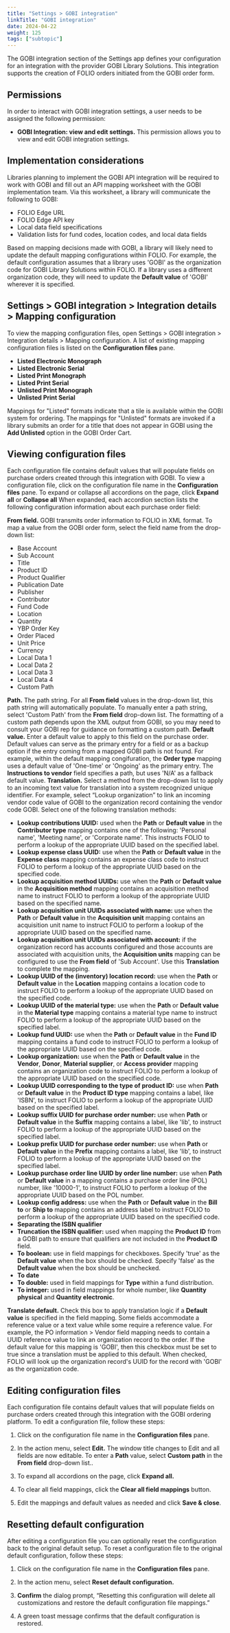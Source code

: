 ```yaml
---
title: "Settings > GOBI integration"
linkTitle: "GOBI integration"
date: 2024-04-22
weight: 125
tags: ["subtopic"]   
---
```


The GOBI integration section of the Settings app defines your configuration for an integration with the provider GOBI Library Solutions. This integration supports the creation of FOLIO orders initiated from the GOBI order form.


## Permissions

In order to interact with GOBI integration settings, a user needs to be assigned the following permission:

*   **GOBI Integration: view and edit settings.**  This permission allows you to view and edit GOBI integration settings. 


## Implementation considerations
Libraries planning to implement the GOBI API integration will be required to work with GOBI and fill out an API mapping worksheet with the GOBI implementation team. Via this worksheet, a library will communicate the following to GOBI:
*   FOLIO Edge URL
*   FOLIO Edge API key
*   Local data field specifications
*   Validation lists for fund codes, location codes, and local data fields

Based on mapping decisions made with GOBI, a library will likely need to update the default mapping configurations within FOLIO. For example, the default configuration assumes that a library uses 'GOBI' as the organization code for GOBI Library Solutions within FOLIO. If a library uses a different organization code, they will need to update the **Default value** of 'GOBI' wherever it is specified.

## Settings > GOBI integration > Integration details > Mapping configuration

To view the mapping configuration files, open Settings > GOBI integration > Integration details > Mapping configuration. A list of existing mapping configuration files is listed on the **Configuration files** pane.

*   **Listed Electronic Monograph**
*   **Listed Electronic Serial**
*   **Listed Print Monograph**
*   **Listed Print Serial**
*   **Unlisted Print Monograph**
*   **Unlisted Print Serial**

Mappings for "Listed" formats indicate that a tile is available within the GOBI system for ordering. The mappings for "Unlisted" formats are invoked if a library submits an order for a title that does not appear in GOBI using the **Add Unlisted** option in the GOBI Order Cart.

## Viewing configuration files

Each configuration file contains default values that will populate fields on purchase orders created through this integration with GOBI.  To view a configuration file, click on the configuration file name in the **Configuration files** pane. To expand or collapse all accordions on the page, click **Expand all** or **Collapse all**  When expanded, each accordion section lists the following configuration information about each purchase order field:

**From field.**  GOBI transmits order information to FOLIO in XML format. To map a value from the GOBI order form, select the field name from the drop-down list:
*   Base Account
*   Sub Account
*   Title
*   Product ID
*   Product Qualifier
*   Publication Date
*   Publisher
*   Contributor
*   Fund Code
*   Location
*   Quantity
*   YBP Order Key
*   Order Placed
*   Unit Price
*   Currency
*   Local Data 1
*   Local Data 2
*   Local Data 3
*   Local Data 4
*   Custom Path

**Path.** The path string.  For all **From field** values in the drop-down list, this path string will automatically populate.  To manually enter a path string, select 'Custom Path' from the **From field** drop-down list. The formatting of a custom path depends upon the XML output from GOBI, so you may need to consult your GOBI rep for guidance on formatting a custom path.
**Default value.**  Enter a default value to apply to this field on the purchase order. Default values can serve as the primary entry for a field or as a backup option if the entry coming from a mapped GOBI path is not found. For example, within the default mapping congifuration, the **Order type** mapping uses a default value of 'One-time' or 'Ongoing' as the primary entry. The **Instructions to vendor** field specifies a path, but uses 'N/A' as a fallback default value.
**Translation.**  Select a method from the drop-down list to apply to an incoming text value for translation into a system recognized unique identifier. For example, select “Lookup organization” to link an incoming vendor code value of GOBI to the organization record containing the vendor code GOBI. Select one of the following translation methods:

*   **Lookup contributions UUID:** used when the **Path** or **Default value** in the **Contributor type** mapping contains one of the following: 'Personal name', 'Meeting name', or 'Corporate name'. This instructs FOLIO to perform a lookup of the appropriate UUID based on the specified label.
*   **Lookup expense class UUID:** use when the **Path** or **Default value** in the **Expense class** mapping contains an expense class code to instruct FOLIO to perform a lookup of the appropriate UUID based on the specified code.
*   **Lookup acquisition method UUIDs:** use when the **Path** or **Default value** in the **Acquisition method** mapping contains an acquisition method name to instruct FOLIO to perform a lookup of the appropriate UUID based on the specified name.
*   **Lookup acquisition unit UUIDs associated with name:** use when the **Path** or **Default value** in the **Acquisition unit** mapping contains an acquisition unit name to instruct FOLIO to perform a lookup of the appropriate UUID based on the specified name.
*   **Lookup acquisition unit UUIDs associated with account:** if the organization record has accounts configured and those accounts are associated with acquisition units, the **Acquisition units** mapping can be configured to use the **From field** of 'Sub Account'. Use this **Translation** to complete the mapping.
*   **Lookup UUID of the (inventory) location record:** use when the **Path** or **Default value** in the **Location** mapping contains a location code to instruct FOLIO to perform a lookup of the appropriate UUID based on the specified code.
*   **Lookup UUID of the material type:** use when the **Path** or **Default value** in the **Material type** mapping contains a material type name to instruct FOLIO to perform a lookup of the appropriate UUID based on the specified label.
*   **Lookup fund UUID:** use when the **Path** or **Default value** in the **Fund ID** mapping contains a fund code to instruct FOLIO to perform a lookup of the appropriate UUID based on the specified code.
*   **Lookup organization:** use when the **Path** or **Default value** in the **Vendor**, **Donor**, **Material supplier**, or **Access provider** mapping contains an organization code to instruct FOLIO to perform a lookup of the appropriate UUID based on the specified code.
*   **Lookup UUID corresponding to the type of product ID:** use when **Path** or **Default value** in the **Product ID type** mapping contains a label, like 'ISBN', to instruct FOLIO to perform a lookup of the appropriate UUID based on the specified label.
*   **Lookup suffix UUID for purchase order number:** use when **Path** or **Default value** in the **Suffix** mapping contains a label, like 'lib', to instruct FOLIO to perform a lookup of the appropriate UUID based on the specified label.
*   **Lookup prefix UUID for purchase order number:** use when **Path** or **Default value** in the **Prefix** mapping contains a label, like 'lib', to instruct FOLIO to perform a lookup of the appropriate UUID based on the specified label.
*   **Lookup purchase order line UUID by order line number:** use when **Path** or **Default value** in a mapping contains a purchase order line (POL) number, like '10000-1', to instruct FOLIO to perform a lookup of the appropriate UUID based on the POL number.
*   **Lookup config address:** use when the **Path** or **Default value** in the **Bill to** or **Ship to** mapping contains an address label to instruct FOLIO to perform a lookup of the appropriate UUID based on the specified code.
*   **Separating the ISBN qualifier**
*   **Truncation the ISBN qualifier:** used when mapping the **Product ID** from a GOBI path to ensure that qualifiers are not included in the **Product ID** field.
*   **To boolean:** use in field mappings for checkboxes. Specify 'true' as the **Default value** when the box should be checked. Specify 'false' as the **Default value** when the box should be unchecked.
*   **To date**
*   **To double:** used in field mappings for **Type** within a fund distribution. 
*   **To integer:** used in field mappings for whole number, like **Quantity physical** and **Quantity electronic**. 

**Translate default.**  Check this box to apply translation logic if a **Default value** is specified in the field mapping. Some fields accommodate a reference value or a text value while some require a reference value.  For example, the PO information > Vendor field mapping needs to contain a UUID reference value to link an organization record to the order.  If the default value for this mapping is 'GOBI', then this checkbox must be set to true since a translation must be applied to this default. When checked, FOLIO will look up the organization record's UUID for the record with 'GOBI' as the organization code.

## Editing configuration files

Each configuration file contains default values that will populate fields on purchase orders created through this integration with the GOBI ordering platform.  To edit a configuration file, follow these steps:

1. Click on the configuration file name in the **Configuration files** pane.

2. In the action menu, select **Edit.** The window title changes to Edit and all fields are now editable.  To enter a **Path** value, select **Custom path** in the **From field** drop-down list..

3. To expand all accordions on the page, click **Expand all.**  

4. To clear all field mappings, click the **Clear all field mappings** button.

5. Edit the mappings and default values as needed and click **Save & close**.


## Resetting default configuration

After editing a configuration file you can optionally reset the configuration back to the original default setup.  To reset a configuration file to the original default configuration, follow these steps:

1. Click on the configuration file name in the **Configuration files** pane.

2. In the action menu, select **Reset default configuration.**

3. **Confirm** the dialog prompt, “Resetting this configuration will delete all customizations and restore the default configuration file mappings.”

4. A green toast message confirms that the default configuration is restored.
